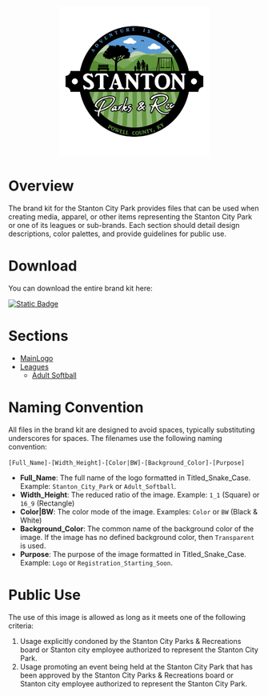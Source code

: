 <p align="center">
  <img src="../Assets/Images/Logos/Stanton_City_Park-1_1-Color-Transparent-Logo.png" alt="Stanton City Park Logo" width="300"/>
</p>

# Overview

The brand kit for the Stanton City Park provides files that can be used when creating media, apparel, or other items representing the Stanton City Park or one of its leagues or sub-brands. Each section should detail design descriptions, color palettes, and provide guidelines for public use.

# Download

You can download the entire brand kit here:

<a id="raw-url" href="https://raw.githubusercontent.com/CityOfStanton/ParksAndRecreations/main/Assets/BrandKit/ZipFile/StantonCityPark-BrandKit.zip">![Static Badge](https://img.shields.io/badge/ZIP-Stantont%20City%20Park%20%20Brand%20Kit-62943f?logo=adobeacrobatreader)
</a>

# Sections

* [MainLogo](MainLogo)
* [Leagues](Leagues\Main)
  * [Adult Softball](Leagues/AdultSoftball)

# Naming Convention

All files in the brand kit are designed to avoid spaces, typically substituting underscores for spaces. The filenames use the following naming convention:

`[Full_Name]-[Width_Height]-[Color|BW]-[Background_Color]-[Purpose]`

* **Full_Name**: The full name of the logo formatted in Titled_Snake_Case. Example: `Stanton_City_Park` or `Adult_Softball`.
* **Width_Height**: The reduced ratio of the image. Example: `1_1` (Square) or `16_9` (Rectangle)
* **Color|BW**: The color mode of the image. Examples: `Color` or `BW` (Black & White)
* **Background_Color**: The common name of the background color of the image. If the image has no defined background color, then `Transparent` is used.
* **Purpose**: The purpose of the image formatted in Titled_Snake_Case. Example: `Logo` or `Registration_Starting_Soon`.

# Public Use

The use of this image is allowed as long as it meets one of the following criteria:
1. Usage explicitly condoned by the Stanton City Parks & Recreations board or Stanton city employee authorized to represent the Stanton City Park.
2. Usage promoting an event being held at the Stanton City Park that has been approved by the Stanton City Parks & Recreations board or Stanton city employee authorized to represent the Stanton City Park.